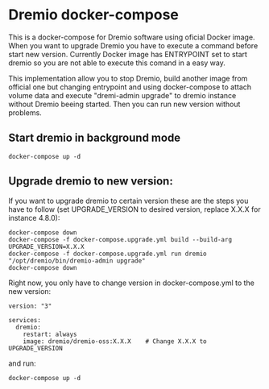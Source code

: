 # Dremio docker-compose

This is a docker-compose for Dremio software using oficial Docker image. When you want to upgrade Dremio you have to execute a command before start new version. Currently Docker image has ENTRYPOINT set to start dremio so you are not able to execute this comand in a easy way.

This implementation allow you to stop Dremio, build another image from official one but changing entrypoint and using docker-compose to attach volume data and execute "dremi-admin upgrade" to dremio instance without Dremio beeing started. Then you can run new version without problems.

## Start dremio in background mode
```
docker-compose up -d
```

## Upgrade dremio to new version:

If you want to upgrade dremio to certain version these are the steps you have to follow (set UPGRADE_VERSION to desired version, replace X.X.X for instance 4.8.0):
```
docker-compose down
docker-compose -f docker-compose.upgrade.yml build --build-arg UPGRADE_VERSION=X.X.X
docker-compose -f docker-compose.upgrade.yml run dremio "/opt/dremio/bin/dremio-admin upgrade"
docker-compose down
```

Right now, you only have to change version in docker-compose.yml to the new version:
```
version: "3"

services:
  dremio:
    restart: always
    image: dremio/dremio-oss:X.X.X    # Change X.X.X to UPGRADE_VERSION

```

and run:
```
docker-compose up -d
```

